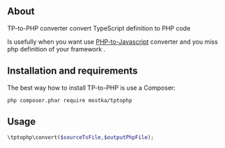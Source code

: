 About
-----
TP-to-PHP converter convert TypeScript definition to PHP code

Is usefully when you want use [PHP-to-Javascript](https://github.com/tito10047/PHP-to-Javascript) 
converter and you miss php definition of your framework .


Installation and requirements
-----------------------------

The best way how to install TP-to-PHP is use a Composer:

```
php composer.phar require mostka/tptophp
```

Usage
-----

```php
\tptophp\convert($sourceTsFile,$outputPhpFile);
```
